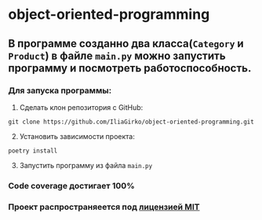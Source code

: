 # object-oriented-programming

## В программе созданно два класса(`Category` и `Product`) в файле `main.py` можно запустить программу и посмотреть работоспособность.

### Для запуска программы:
1. Сделать клон репозитория с GitHub:
```
git clone https://github.com/IliaGirko/object-oriented-programming.git
```
2. Установить зависимости проекта:
```
poetry install
```
3. Запустить программу из файла `main.py`

### Code coverage достигает 100%

### Проект распространяеется под [лицензией MIT](https://github.com/git/git-scm.com/blob/main/MIT-LICENSE.txt)